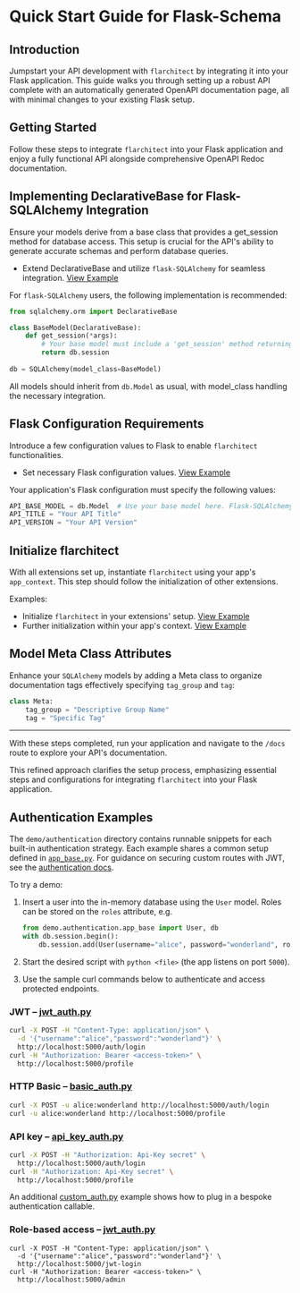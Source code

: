 # Quick Start Guide for Flask-Schema

## Introduction

Jumpstart your API development with `flarchitect` by integrating it into your Flask application. This guide walks you
through setting up a robust API complete with an automatically generated OpenAPI documentation page, all with minimal
changes to your existing Flask setup.

## Getting Started

Follow these steps to integrate `flarchitect` into your Flask application and enjoy a fully functional API alongside
comprehensive OpenAPI Redoc documentation.

## Implementing DeclarativeBase for Flask-SQLAlchemy Integration

Ensure your models derive from a base class that provides a get_session method for database access. This setup is
crucial for the API's ability to generate accurate schemas and perform database queries.

- Extend DeclarativeBase and utilize `flask-SQLAlchemy` for seamless
  integration. [View Example](https://github.com/lewis-morris/flarchitect/blob/master/demo/basic/basic/extensions.py#L10-L25)

For `flask-SQLAlchemy` users, the following implementation is recommended:

```python
from sqlalchemy.orm import DeclarativeBase

class BaseModel(DeclarativeBase):
    def get_session(*args):
        # Your base model must include a 'get_session' method returning a SQLAlchemy session.
        return db.session
    
db = SQLAlchemy(model_class=BaseModel)
```

All models should inherit from `db.Model` as usual, with model_class handling the necessary integration.

## Flask Configuration Requirements

Introduce a few configuration values to Flask to enable `flarchitect` functionalities.

- Set necessary Flask configuration
  values.  [View Example](https://github.com/lewis-morris/flarchitect/blob/master/demo/basic/basic/config.py#L6-L8)

Your application's Flask configuration must specify the following values:

```python
API_BASE_MODEL = db.Model  # Use your base model here. Flask-SQLAlchemy users should specify db.Model.
API_TITLE = "Your API Title"
API_VERSION = "Your API Version"
```

## Initialize flarchitect

With all extensions set up, instantiate `flarchitect` using your app's `app_context`. This step should follow the
initialization of other extensions.

Examples:

- Initialize `flarchitect` in your extensions'
  setup. [View Example](https://github.com/lewis-morris/flarchitect/blob/master/demo/basic/basic/extensions.py#L26)
- Further initialization within your app's
  context. [View Example](https://github.com/lewis-morris/flarchitect/blob/master/demo/basic/basic/__init__.py#L28)

## Model Meta Class Attributes

Enhance your `SQLAlchemy` models by adding a Meta class to organize documentation tags effectively
specifying `tag_group` and `tag`:

```python
class Meta:
    tag_group = "Descriptive Group Name"
    tag = "Specific Tag"
```

-----------------------------

With these steps completed, run your application and navigate to the `/docs` route to explore your API's documentation.

This refined approach clarifies the setup process, emphasizing essential steps and configurations for
integrating `flarchitect` into your Flask application.

## Authentication Examples

The `demo/authentication` directory contains runnable snippets for each
built-in authentication strategy. Each example shares a common setup defined in
[`app_base.py`](app_base.py). For guidance on securing custom routes with JWT,
see the [authentication docs](../../docs/source/authentication.rst#protecting-manual-routes).

To try a demo:

1. Insert a user into the in-memory database using the ``User`` model. Roles
   can be stored on the ``roles`` attribute, e.g.

   ```python
   from demo.authentication.app_base import User, db
   with db.session.begin():
       db.session.add(User(username="alice", password="wonderland", roles=["admin"]))
   ```

2. Start the desired script with ``python <file>`` (the app listens on port
   ``5000``).
3. Use the sample curl commands below to authenticate and access protected
   endpoints.

### JWT – [jwt_auth.py](jwt_auth.py)

```bash
curl -X POST -H "Content-Type: application/json" \
  -d '{"username":"alice","password":"wonderland"}' \
  http://localhost:5000/auth/login
curl -H "Authorization: Bearer <access-token>" \
  http://localhost:5000/profile
```

### HTTP Basic – [basic_auth.py](basic_auth.py)

```bash
curl -X POST -u alice:wonderland http://localhost:5000/auth/login
curl -u alice:wonderland http://localhost:5000/profile
```

### API key – [api_key_auth.py](api_key_auth.py)

```bash
curl -X POST -H "Authorization: Api-Key secret" \
  http://localhost:5000/auth/login
curl -H "Authorization: Api-Key secret" \
  http://localhost:5000/profile
```

An additional [custom_auth.py](custom_auth.py) example shows how to plug in a
bespoke authentication callable.

### Role-based access – [jwt_auth.py](jwt_auth.py)

```
curl -X POST -H "Content-Type: application/json" \
  -d '{"username":"alice","password":"wonderland"}' \
  http://localhost:5000/jwt-login
curl -H "Authorization: Bearer <access-token>" \
  http://localhost:5000/admin
```
